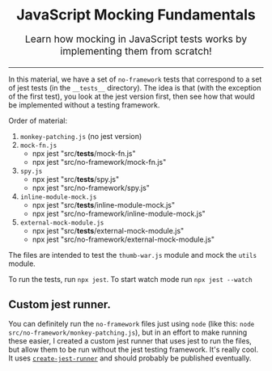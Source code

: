 <h1 align="center">
  JavaScript Mocking Fundamentals
</h1>

<p align="center" style="font-size: 1.2rem;">
  Learn how mocking in JavaScript tests works by implementing them from scratch!
</p>

<hr />

In this material, we have a set of `no-framework` tests that correspond to a set
of jest tests (in the `__tests__` directory). The idea is that (with the
exception of the first test), you look at the jest version first, then see how
that would be implemented without a testing framework.

Order of material:

1.  `monkey-patching.js` (no jest version)
2.  `mock-fn.js`
    - npx jest "src/__tests__/mock-fn.js"
    - npx jest "src/no-framework/mock-fn.js"
3.  `spy.js`
    - npx jest "src/__tests__/spy.js"
    - npx jest "src/no-framework/spy.js"
4.  `inline-module-mock.js`
    - npx jest "src/__tests__/inline-module-mock.js"
    - npx jest "src/no-framework/inline-module-mock.js"
5.  `external-mock-module.js`
    - npx jest "src/__tests__/external-mock-module.js"
    - npx jest "src/no-framework/external-mock-module.js"

The files are intended to test the `thumb-war.js` module and mock the `utils`
module.

To run the tests, run `npx jest`. To start watch mode run `npx jest --watch`

## Custom jest runner.

You can definitely run the `no-framework` files just using `node` (like this:
`node src/no-framework/monkey-patching.js`), but in an effort to make running
these easier, I created a custom jest runner that uses jest to run the files,
but allow them to be run without the jest testing framework. It's really cool.
It uses [`create-jest-runner`](https://www.npmjs.com/package/create-jest-runner)
and should probably be published eventually.